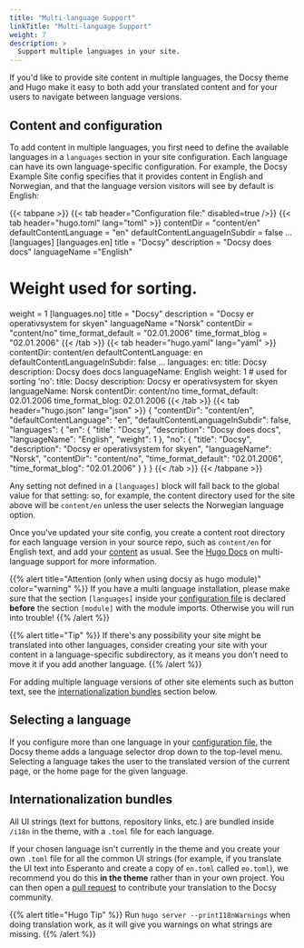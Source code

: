 ```yaml
---
title: "Multi-language Support"
linkTitle: "Multi-language Support"
weight: 7
description: >
  Support multiple languages in your site.
---
```


If you'd like to provide site content in multiple languages, the Docsy theme and Hugo make it easy to both add your translated content and for your users to navigate between language versions.

## Content and configuration

To add content in multiple languages, you first need to define the available languages in a `languages` section in your site configuration. Each language can have its own language-specific configuration. For example, the Docsy Example Site config specifies that it provides content in English and Norwegian, and that the language version visitors will see by default is English:

{{< tabpane >}}
{{< tab header="Configuration file:" disabled=true />}}
{{< tab header="hugo.toml" lang="toml" >}}
contentDir = "content/en"
defaultContentLanguage = "en"
defaultContentLanguageInSubdir = false
...
[languages]
[languages.en]
title = "Docsy"
description = "Docsy does docs"
languageName ="English"
# Weight used for sorting.
weight = 1
[languages.no]
title = "Docsy"
description = "Docsy er operativsystem for skyen"
languageName ="Norsk"
contentDir = "content/no"
time_format_default = "02.01.2006"
time_format_blog = "02.01.2006"
{{< /tab >}}
{{< tab header="hugo.yaml" lang="yaml" >}}
contentDir: content/en
defaultContentLanguage: en
defaultContentLanguageInSubdir: false
…
languages:
  en:
    title: Docsy
    description: Docsy does docs
    languageName: English
    weight: 1 # used for sorting
  'no':
    title: Docsy
    description: Docsy er operativsystem for skyen
    languageName: Norsk
    contentDir: content/no
    time_format_default: 02.01.2006
    time_format_blog: 02.01.2006
{{< /tab >}}
{{< tab header="hugo.json" lang="json" >}}
{
  "contentDir": "content/en",
  "defaultContentLanguage": "en",
  "defaultContentLanguageInSubdir": false,
  "languages": {
    "en": {
      "title": "Docsy",
      "description": "Docsy does docs",
      "languageName": "English",
      "weight": 1
    },
    "no": {
      "title": "Docsy",
      "description": "Docsy er operativsystem for skyen",
      "languageName": "Norsk",
      "contentDir": "content/no",
      "time_format_default": "02.01.2006",
      "time_format_blog": "02.01.2006"
    }
  }
}
{{< /tab >}}
{{< /tabpane >}}

Any setting not defined in a `[languages]` block will fall back to the global value for that setting: so, for example, the content directory used for the site above will be `content/en` unless the user selects the Norwegian language option.

Once you've updated your site config, you create a content root directory for each language version in your source repo, such as  `content/en` for English text, and add your [content](/docs/adding-content/content/) as usual. See the [Hugo Docs](https://gohugo.io/content-management/multilingual) on multi-language support for more information.

{{% alert title="Attention (only when using docsy as hugo module)" color="warning" %}}
If you have a multi language installation, please make sure that the section `[languages]` inside your [configuration file](https://gohugo.io/getting-started/configuration/#configuration-file) is declared **before** the section `[module]` with the module imports. Otherwise you will run into trouble!
{{% /alert %}}

{{% alert title="Tip" %}}
If there's any possibility your site might be translated into other languages, consider creating your site with your content in a language-specific subdirectory, as it means you don't need to move it if you add another language.
{{% /alert %}}

For adding multiple language versions of other site elements such as button text, see the [internationalization bundles](#internationalization-bundles) section below.

## Selecting a language

If you configure more than one language in your [configuration file](https://gohugo.io/getting-started/configuration/#configuration-file), the Docsy theme adds a language selector drop down to the top-level menu. Selecting a language takes the user to the translated version of the current page, or the home page for the given language.

## Internationalization bundles

All UI strings (text for buttons, repository links, etc.) are bundled inside `/i18n` in the theme, with a `.toml` file for each language.

If your chosen language isn't currently in the theme and you create your own `.toml` file for all the common UI strings (for example, if you translate the UI text into Esperanto and create a copy of `en.toml` called `eo.toml`), we recommend you do this **in the theme** rather than in your own project. You can then open a [pull request](https://docs.github.com/en/pull-requests/collaborating-with-pull-requests/proposing-changes-to-your-work-with-pull-requests/creating-a-pull-request) to contribute your translation to the Docsy community.

{{% alert title="Hugo Tip" %}}
Run `hugo server --printI18nWarnings` when doing translation work, as it will give you warnings on what strings are missing.
{{% /alert %}}
